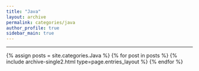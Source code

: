 ```yaml
---
title: "Java"
layout: archive
permalink: categories/java
author_profile: true
sidebar_main: true
---
```


<!-- 공백이 포함되어 있는 카테고리 이름의 경우 site.categories.['a b c'] 이런식으로! -->

***

{% assign posts = site.categories.Java %}
{% for post in posts %} {% include archive-single2.html type=page.entries_layout %} {% endfor %}
